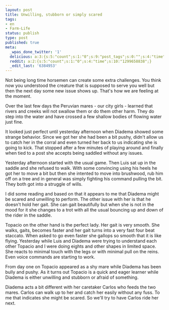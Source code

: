 ```yaml
---
layout: post
title: Unwilling, stubborn or simply scared
tags:
- en
- Farm-Life
status: publish
type: post
published: true
meta:
  _wpas_done_twitter: '1'
  delicious: a:3:{s:5:"count";s:1:"0";s:9:"post_tags";s:0:"";s:4:"time";s:10:"1281981115";}
  reddit: a:2:{s:5:"count";s:1:"0";s:4:"time";s:10:"1299658838";}
  _edit_last: '6384953'
---
```

Not being long time horsemen can create some extra challenges. You think now you understood the creature that is supposed to serve you well but then the next day some new issue shows up. That's how we are feeling at the moment.

Over the last few days the Peruvian mares - our city girls - learned that rivers and creeks will not swallow them or do them other harm. They do step into the water and have crossed a few shallow bodies of flowing water just fine.

It looked just perfect until yesterday afternoon when Diadema showed some strange behavior. Since we got her she had been a bit pushy, didn't allow us to catch her in the corral and even turned her back to us indicating she is going to kick. That stopped after a few minutes of playing around and finally when tied to a post she accepts being saddled without any issues.

Yesterday afternoon started with the usual game. Then Luis sat up in the saddle and she refused to walk. With some convincing using his heels he got her to move a bit but then she intented to move into brushwood, rub him off on a tree and in general was simply fighting his command pulling the bit. They both got into a struggle of wills.

I did some reading and based on that it appears to me that Diadema might be scared and unwilling to perform. The other issue with her is that he doesn't hold her gait. She can gait beautifully but when she is not in the mood for it she changes to a trot with all the usual bouncing up and down of the rider in the saddle.

Topacio on the other hand is the perfect lady. Her gait is very smooth. She walks, gaits, becomes faster and her gait turns into a very fast four beat staccato. When asked to go even faster she gallops so smooth that it is like flying. Yesterday while Luis and Diadema were trying to understand each other Topacio and I were doing eights and other shapes in limited space. She reacts to minimal touch with the legs or with minimal pull on the reins. Even voice commands are starting to work.

From day one on Topacio appeared as a shy mare while Diadema has been bully and pushy. As it turns out Topacio is a quick and eager learner while Diadema is either unwilling and stubborn or afraid of something.

Diadema acts a bit different with her caretaker Carlos who feeds the two mares. Carlos can walk up to her and catch her easily without any fuss. To me that indicates she might be scared. So we'll try to have Carlos ride her next.
